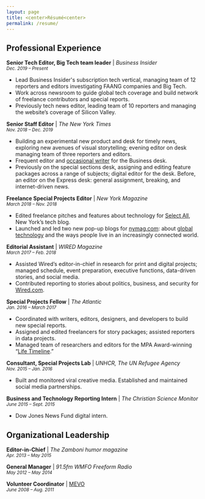 ```yaml
---
layout: page
title: <center>Résumé<center>
permalink: /resume/
---
```


## Professional Experience  

**Senior Tech Editor, Big Tech team leader** | *Business Insider*  
<small><i>Dec. 2019 – Present</i></small>  
* Lead Business Insider's subscription tech vertical, managing team of 12 reporters and editors investigating FAANG companies and Big Tech.  
* Work across newsroom to guide global tech coverage and build network of freelance contributors and special reports.  
* Previously tech news editor, leading team of 10 reporters and managing the website’s coverage of Silicon Valley.  

**Senior Staff Editor** | *The New York Times*  
<small><i>Nov. 2018 – Dec. 2019</i></small>  
* Building an experimental new product and desk for timely news, exploring new avenues of visual storytelling; evening editor on desk managing team of three reporters and editors.   
* Frequent editor and [occasional writer](https://www.nytimes.com/2019/07/15/your-money/how-financially-stable-investing.html) for the Business desk.  
* Previously on the special sections desk, assigning and editing feature packages across a range of subjects; digital editor for the desk. Before, an editor on the Express desk: general assignment, breaking, and internet-driven news.  

**Freelance Special Projects Editor** | *New York Magazine*  
<small><i>March 2018 – Nov. 2018</i></small>  
* Edited freelance pitches and features about technology for [Select All](http://nymag.com/selectall), New York’s tech blog.  
* Launched and led two new pop-up blogs for [nymag.com](http://www.nymag.com/): about [global technology](http://nymag.com/developing/) and the ways people live in an increasingly connected world.

**Editorial Assistant** | *WIRED Magazine*  
<small><i>March 2017 – Feb. 2018</i></small>  
* Assisted Wired’s editor-in-chief in research for print and digital projects; managed schedule, event preparation, executive functions, data-driven stories, and social media.  
* Contributed reporting to stories about politics, business, and security for [Wired.com](https://www.wired.com).  

**Special Projects Fellow** | *The Atlantic*  
<small><i>Jan. 2016 – March 2017</i></small>  
* Coordinated with writers, editors, designers, and developers to build new special reports.  
* Assigned and edited freelancers for story packages; assisted reporters in data projects.  
* Managed team of researchers and editors for the MPA Award-winning “[Life Timeline](https://www.theatlantic.com/timeline).”   

**Consultant, Special Projects Lab** | *UNHCR, The UN Refugee Agency*  
<small><i>Nov. 2015 – Jan. 2016</i></small>  
* Built and monitored viral creative media. Established and maintained social media partnerships.  

**Business and Technology Reporting Intern** | *The Christian Science Monitor*  
<small><i>June 2015 – Sept. 2015</i></small>  
* Dow Jones News Fund digital intern.  

## Organizational Leadership  

**Editor-in-Chief** | *The Zamboni humor magazine*  
<small><i>Apr. 2013 – May 2015</i></small>  

**General Manager** | *91.5fm WMFO Freeform Radio*  
<small><i>May 2012 – May 2014</i></small>  

**Volunteer Coordinator** | [MEVO](https://www.mevo.org/)  
<small><i>June 2008 – Aug. 2011</i></small>
